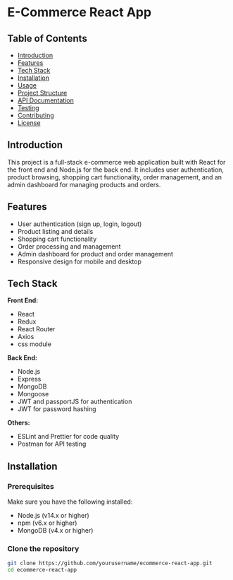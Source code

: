 # E-Commerce React App

## Table of Contents

- [Introduction](#introduction)
- [Features](#features)
- [Tech Stack](#tech-stack)
- [Installation](#installation)
- [Usage](#usage)
- [Project Structure](#project-structure)
- [API Documentation](#api-documentation)
- [Testing](#testing)
- [Contributing](#contributing)
- [License](#license)

## Introduction

This project is a full-stack e-commerce web application built with React for the front end and Node.js for the back end. It includes user authentication, product browsing, shopping cart functionality, order management, and an admin dashboard for managing products and orders.

## Features

- User authentication (sign up, login, logout)
- Product listing and details
- Shopping cart functionality
- Order processing and management
- Admin dashboard for product and order management
- Responsive design for mobile and desktop

## Tech Stack

**Front End:**

- React
- Redux
- React Router
- Axios
- css module

**Back End:**

- Node.js
- Express
- MongoDB
- Mongoose
- JWT and passportJS for authentication
- JWT for password hashing

**Others:**

- ESLint and Prettier for code quality
- Postman for API testing

## Installation

### Prerequisites

Make sure you have the following installed:

- Node.js (v14.x or higher)
- npm (v6.x or higher)
- MongoDB (v4.x or higher)

### Clone the repository

```bash
git clone https://github.com/yourusername/ecommerce-react-app.git
cd ecommerce-react-app
